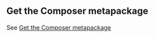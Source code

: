 <div markdown="1">

<h2 id="software-composer-project">Get the Composer metapackage</h2>
See <a href="{{ site.gdeurl21 }}install-gde/prereq/integrator_install.html">Get the Composer metapackage</a>
